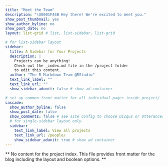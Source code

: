 ```yaml
---
title: "Meet the Team"
description: "\U0001F44B Hey there! We're excited to meet you."
show_post_thumbnail: yes
show_author_byline: no
show_post_date: no
layout: list-grid # list, list-sidebar, list-grid

# for list-sidebar layout
sidebar: 
  title: A Sidebar for Your Projects
  description: |
    Projects can be anything!
    Check out the _index.md file in the /project folder 
    to edit this content.
  author: "The R Markdown Team @RStudio"
  text_link_label: ""
  text_link_url: ""
  show_sidebar_adunit: false # show ad container

# set up common front matter for all individual pages inside project/
cascade:    
  show_author_byline: false
  show_post_date: false
  show_comments: false # see site config to choose Disqus or Utterances
  # for single-sidebar layout only
  sidebar:
    text_link_label: View all projects
    text_link_url: /people/
    show_sidebar_adunit: true # show ad container
---
```


** No content for the project index. This file provides front matter for the blog including the layout and boolean options. **
